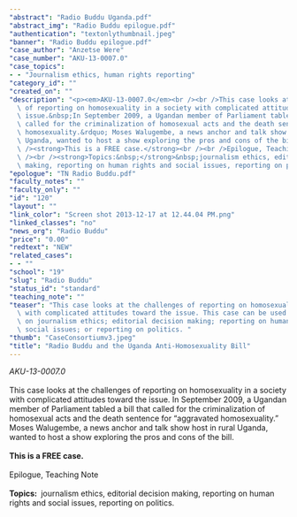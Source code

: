 ```yaml
---
"abstract": "Radio Buddu Uganda.pdf"
"abstract_img": "Radio Buddu epilogue.pdf"
"authentication": "textonlythumbnail.jpeg"
"banner": "Radio Buddu epilogue.pdf"
"case_author": "Anzetse Were"
"case_number": "AKU-13-0007.0"
"case_topics":
- - "Journalism ethics, human rights reporting"
"category_id": ""
"created_on": ""
"description": "<p><em>AKU-13-0007.0</em><br /><br />This case looks at the challenges\
  \ of reporting on homosexuality in a society with complicated attitudes toward the\
  \ issue.&nbsp;In September 2009, a Ugandan member of Parliament tabled a bill that\
  \ called for the criminalization of homosexual acts and the death sentence for &ldquo;aggravated\
  \ homosexuality.&rdquo; Moses Walugembe, a news anchor and talk show host in rural\
  \ Uganda, wanted to host a show exploring the pros and cons of the bill.<br /><br\
  \ /><strong>This is a FREE case.</strong><br /><br />Epilogue, Teaching Note<br\
  \ /><br /><strong>Topics:&nbsp;</strong>&nbsp;journalism ethics, editorial decision\
  \ making, reporting on human rights and social issues, reporting on politics.&nbsp;</p>"
"epologue": "TN Radio Buddu.pdf"
"faculty_notes": ""
"faculty_only": ""
"id": "120"
"layout": ""
"link_color": "Screen shot 2013-12-17 at 12.44.04 PM.png"
"linked_classes": "no"
"news_org": "Radio Buddu"
"price": "0.00"
"redtext": "NEW"
"related_cases":
- - ""
"school": "19"
"slug": "Radio Buddu"
"status_id": "standard"
"teaching_note": ""
"teaser": "This case looks at the challenges of reporting on homosexuality in a society\
  \ with complicated attitudes toward the issue. This case can be used in a course/class\
  \ on journalism ethics; editorial decision making; reporting on human rights and\
  \ social issues; or reporting on politics. "
"thumb": "CaseConsortiumv3.jpeg"
"title": "Radio Buddu and the Uganda Anti-Homosexuality Bill"
---
```

<p><em>AKU-13-0007.0</em><br /><br />This case looks at the challenges of reporting on homosexuality in a society with complicated attitudes toward the issue.&nbsp;In September 2009, a Ugandan member of Parliament tabled a bill that called for the criminalization of homosexual acts and the death sentence for &ldquo;aggravated homosexuality.&rdquo; Moses Walugembe, a news anchor and talk show host in rural Uganda, wanted to host a show exploring the pros and cons of the bill.<br /><br /><strong>This is a FREE case.</strong><br /><br />Epilogue, Teaching Note<br /><br /><strong>Topics:&nbsp;</strong>&nbsp;journalism ethics, editorial decision making, reporting on human rights and social issues, reporting on politics.&nbsp;</p>
